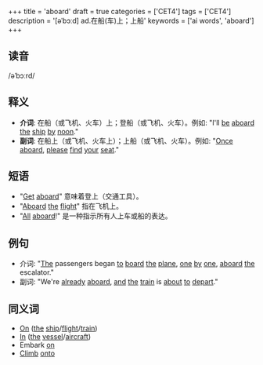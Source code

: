 +++
title = 'aboard'
draft = true
categories = ['CET4']
tags = ['CET4']
description = '[əˈbɔːd] ad.在船(车)上；上船'
keywords = ['ai words', 'aboard']
+++

## 读音
/əˈbɔːrd/

## 释义
- **介词**: 在船（或飞机、火车）上；登船（或飞机、火车）。例如: "I'll [be](/post/be/) [aboard](/post/aboard/) [the](/post/the/) [ship](/post/ship/) [by](/post/by/) [noon](/post/noon/)." 
- **副词**: 在船上（或飞机、火车上）；上船（或飞机、火车）。例如: "[Once](/post/once/) [aboard](/post/aboard/), [please](/post/please/) [find](/post/find/) [your](/post/your/) [seat](/post/seat/)."

## 短语
- "[Get](/post/get/) [aboard](/post/aboard/)" 意味着登上（交通工具）。
- "[Aboard](/post/aboard/) [the](/post/the/) [flight](/post/flight/)" 指在飞机上。
- "[All](/post/all/) [aboard](/post/aboard/)!" 是一种指示所有人上车或船的表达。

## 例句
- 介词: "[The](/post/the/) passengers began [to](/post/to/) [board](/post/board/) [the](/post/the/) [plane](/post/plane/), [one](/post/one/) [by](/post/by/) [one](/post/one/), [aboard](/post/aboard/) [the](/post/the/) escalator."
- 副词: "We're [already](/post/already/) [aboard](/post/aboard/), [and](/post/and/) [the](/post/the/) [train](/post/train/) is [about](/post/about/) [to](/post/to/) [depart](/post/depart/)."

## 同义词
- [On](/post/on/) ([the](/post/the/) [ship](/post/ship/)/[flight](/post/flight/)/[train](/post/train/))
- [In](/post/in/) ([the](/post/the/) [vessel](/post/vessel/)/[aircraft](/post/aircraft/))
- Embark [on](/post/on/)
- [Climb](/post/climb/) [onto](/post/onto/)

